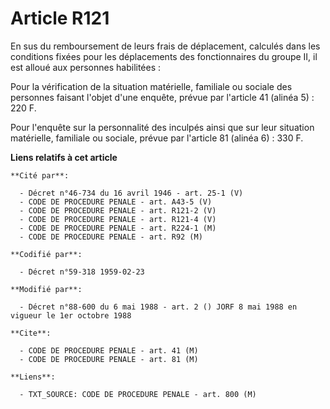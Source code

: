 # Article R121

En sus du remboursement de leurs frais de déplacement, calculés dans les conditions fixées pour les déplacements des
fonctionnaires du groupe II, il est alloué aux personnes habilitées :

Pour la vérification de la situation matérielle, familiale ou sociale des personnes faisant l'objet d'une enquête, prévue par
l'article 41 (alinéa 5) : 220 F.

Pour l'enquête sur la personnalité des inculpés ainsi que sur leur situation matérielle, familiale ou sociale, prévue par
l'article 81 (alinéa 6) : 330 F.

**Liens relatifs à cet article**

	**Cité par**:

	  - Décret n°46-734 du 16 avril 1946 - art. 25-1 (V)
	  - CODE DE PROCEDURE PENALE - art. A43-5 (V)
	  - CODE DE PROCEDURE PENALE - art. R121-2 (V)
	  - CODE DE PROCEDURE PENALE - art. R121-4 (V)
	  - CODE DE PROCEDURE PENALE - art. R224-1 (M)
	  - CODE DE PROCEDURE PENALE - art. R92 (M)

	**Codifié par**:

	  - Décret n°59-318 1959-02-23

	**Modifié par**:

	  - Décret n°88-600 du 6 mai 1988 - art. 2 () JORF 8 mai 1988 en vigueur le 1er octobre 1988

	**Cite**:

	  - CODE DE PROCEDURE PENALE - art. 41 (M)
	  - CODE DE PROCEDURE PENALE - art. 81 (M)

	**Liens**:

	  - TXT_SOURCE: CODE DE PROCEDURE PENALE - art. 800 (M)
